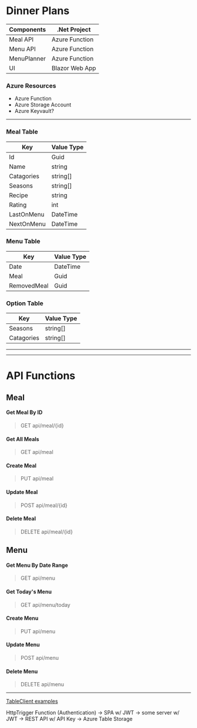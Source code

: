 # Dinner Plans

| Components | .Net Project
|---|---|
| Meal API | Azure Function
| Menu API | Azure Function
| MenuPlanner | Azure Function
| UI | Blazor Web App

### Azure Resources
- Azure Function
- Azure Storage Account
- Azure Keyvault?

---

### Meal Table
| Key | Value Type |
|---|---|
| Id | Guid |
| Name | string |
| Catagories | string[] |
| Seasons | string[] |
| Recipe | string |
| Rating | int |
| LastOnMenu | DateTime |
| NextOnMenu | DateTime |

### Menu Table
| Key | Value Type |
|---|---|
| Date | DateTime |
| Meal | Guid |
| RemovedMeal | Guid |

### Option Table
| Key | Value Type |
|---|---|
| Seasons | string[] |
| Catagories | string[] |

---
---

# API Functions

## Meal
#### Get Meal By ID
> GET api/meal/{id}
#### Get All Meals
> GET api/meal
#### Create Meal
> PUT api/meal
#### Update Meal
> POST api/meal/{id}
#### Delete Meal
> DELETE api/meal/{id}

## Menu
#### Get Menu By Date Range
> GET api/menu
#### Get Today's Menu
> GET api/menu/today
#### Create Menu
> PUT api/menu
#### Update Menu
> POST api/menu
#### Delete Menu
> DELETE api/menu

---

[TableClient examples](https://medium.com/geekculture/using-the-new-c-azure-data-tables-sdk-with-azure-cosmos-db-786085ac8190)

HttpTrigger Function (Authentication) 
-> SPA w/ JWT 
-> some server w/ JWT 
-> REST API w/ API Key 
-> Azure Table Storage 